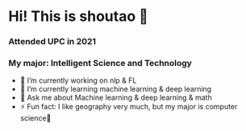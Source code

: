 # Hi! This is shoutao 👋
### Attended UPC in 2021
### My major: Intelligent Science and Technology


- 🔭 I’m currently working on nlp & FL
- 🌱 I’m currently learning machine learning & deep learning
- 💬 Ask me about Machine learning & deep learning & math
- ⚡ Fun fact: I like geography very much, but my major is computer science🥳
